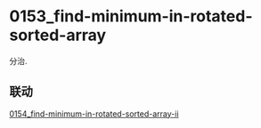 # 0153_find-minimum-in-rotated-sorted-array

分治.

## 联动

[0154_find-minimum-in-rotated-sorted-array-ii](../0154_find-minimum-in-rotated-sorted-array-ii)
